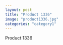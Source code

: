 ```yaml
---
layout: post
title: "Product 1336"
image: "product1336.jpg"
categories: "category1"
---
```

Product 1336
